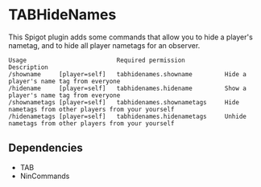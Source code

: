 # TABHideNames
This Spigot plugin adds some commands that allow you to hide a player's nametag, 
and to hide all player nametags for an observer.

```
Usage                         Required permission           Description
/showname     [player=self]   tabhidenames.showname         Hide a player's name tag from everyone
/hidename     [player=self]   tabhidenames.hidename         Show a player's name tag from everyone
/shownametags [player=self]   tabhidenames.shownametags     Hide nametags from other players from your yourself
/hidenametags [player=self]   tabhidenames.hidenametags     Unhide nametags from other players from your yourself
```

## Dependencies
- TAB
- NinCommands